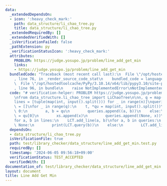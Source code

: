 ```yaml
---
data:
  _extendedDependsOn:
  - icon: ':heavy_check_mark:'
    path: data_structure/li_chao_tree.py
    title: data_structure/li_chao_tree.py
  _extendedRequiredBy: []
  _extendedVerifiedWith: []
  _isVerificationFailed: false
  _pathExtension: py
  _verificationStatusIcon: ':heavy_check_mark:'
  attributes:
    PROBLEM: https://judge.yosupo.jp/problem/line_add_get_min
    links:
    - https://judge.yosupo.jp/problem/line_add_get_min
  bundledCode: "Traceback (most recent call last):\n  File \"/opt/hostedtoolcache/PyPy/3.10.14/x64/lib/pypy3.10/site-packages/onlinejudge_verify/documentation/build.py\"\
    , line 76, in _render_source_code_stat\n    bundled_code = language.bundle(\n\
    \  File \"/opt/hostedtoolcache/PyPy/3.10.14/x64/lib/pypy3.10/site-packages/onlinejudge_verify/languages/python.py\"\
    , line 96, in bundle\n    raise NotImplementedError\nNotImplementedError\n"
  code: "# verification-helper: PROBLEM https://judge.yosupo.jp/problem/line_add_get_min\n\
    \nfrom data_structure.li_chao_tree import LiChaoTree\n\nn, q = map(int, input().split())\n\
    lines = [tuple(map(int, input().split())) for _ in range(n)]\nqueries = []\nxs\
    \ = []\nfor _ in range(q):\n    t, *qu = map(int, input().split())\n    if t ==\
    \ 0:\n        a, b = qu\n        queries.append((a, b))\n    else:\n        x\
    \ = qu[0]\n        xs.append(x)\n        queries.append((None, x))\nLCT = LiChaoTree(xs)\n\
    for a, b in lines:\n    LCT.add_line(a, b)\nfor a, b in queries:\n    if a is\
    \ None:\n        print(LCT.query(b))\n    else:\n        LCT.add_line(a, b)\n"
  dependsOn:
  - data_structure/li_chao_tree.py
  isVerificationFile: true
  path: test/library_checker/data_structure/line_add_get_min.test.py
  requiredBy: []
  timestamp: '2024-06-05 09:56:18+09:00'
  verificationStatus: TEST_ACCEPTED
  verifiedWith: []
documentation_of: test/library_checker/data_structure/line_add_get_min.test.py
layout: document
title: Line Add Get Min
---
```

